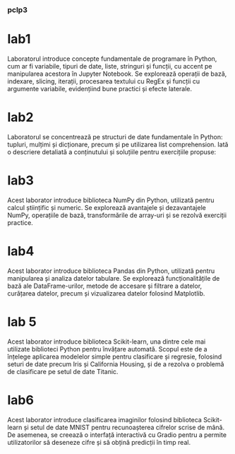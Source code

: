 ### pclp3 ###

# lab1
Laboratorul introduce concepte fundamentale de programare în Python, cum ar fi variabile, tipuri de date, liste, stringuri și funcții, cu accent pe manipularea acestora în Jupyter Notebook. Se explorează operații de bază, indexare, slicing, iterații, procesarea textului cu RegEx și funcții cu argumente variabile, evidențiind bune practici și efecte laterale.

# lab2
Laboratorul se concentrează pe structuri de date fundamentale în Python: tupluri, mulțimi și dicționare, precum și pe utilizarea list comprehension. Iată o descriere detaliată a conținutului și soluțiile pentru exercițiile propuse:

# lab3
Acest laborator introduce biblioteca NumPy din Python, utilizată pentru calcul științific și numeric. Se explorează avantajele și dezavantajele NumPy, operațiile de bază, transformările de array-uri și se rezolvă exerciții practice.

# lab4
Acest laborator introduce biblioteca Pandas din Python, utilizată pentru manipularea și analiza datelor tabulare. Se explorează funcționalitățile de bază ale DataFrame-urilor, metode de accesare și filtrare a datelor, curățarea datelor, precum și vizualizarea datelor folosind Matplotlib.

# lab 5
Acest laborator introduce biblioteca Scikit-learn, una dintre cele mai utilizate biblioteci Python pentru învățare automată. Scopul este de a înțelege aplicarea modelelor simple pentru clasificare și regresie, folosind seturi de date precum Iris și California Housing, și de a rezolva o problemă de clasificare pe setul de date Titanic.

# lab6
Acest laborator introduce clasificarea imaginilor folosind biblioteca Scikit-learn și setul de date MNIST pentru recunoașterea cifrelor scrise de mână. De asemenea, se creează o interfață interactivă cu Gradio pentru a permite utilizatorilor să deseneze cifre și să obțină predicții în timp real.

